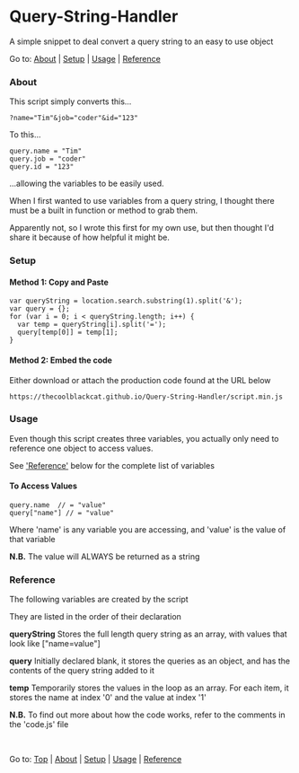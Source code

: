# Query-String-Handler
A simple snippet to deal convert a query string to an easy to use object

Go to: [About](#about) | [Setup](#setup) | [Usage](#usage) | [Reference](#reference)

### About
This script simply converts this...

    ?name="Tim"&job="coder"&id="123"
    
To this...

    query.name = "Tim"
    query.job = "coder"
    query.id = "123"
    
...allowing the variables to be easily used.


When I first wanted to use variables from a query string, I thought there must be a built in function or method to grab them.

Apparently not, so I wrote this first for my own use, but then thought I'd share it because of how helpful it might be.

### Setup
#### Method 1: Copy and Paste

    var queryString = location.search.substring(1).split('&');
    var query = {};
    for (var i = 0; i < queryString.length; i++) {
      var temp = queryString[i].split('=');
      query[temp[0]] = temp[1];
    }
    
#### Method 2: Embed the code
Either download or attach the production code found at the URL below

    https://thecoolblackcat.github.io/Query-String-Handler/script.min.js

### Usage
Even though this script creates three variables, you actually only need to reference one object to access values.

See ['Reference'](#reference) below for the complete list of variables


#### To Access Values
    query.name  // = "value"
    query["name"] // = "value"
    
Where 'name' is any variable you are accessing, and 'value' is the value of that variable

**N.B.** The value will ALWAYS be returned as a string

### Reference
The following variables are created by the script

They are listed in the order of their declaration


**queryString** Stores the full length query string as an array, with values that look like ["name=value"]

**query** Initially declared blank, it stores the queries as an object, and has the contents of the query string added to it

**temp** Temporarily stores the values in the loop as an array. For each item, it stores the name at index '0' and the value at index '1'

**N.B.** To find out more about how the code works, refer to the comments in the 'code.js' file

&nbsp;

Go to: [Top](#) | [About](#about) | [Setup](#setup) | [Usage](#usage) | [Reference](#reference)
